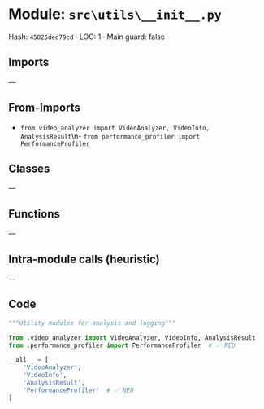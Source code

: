 # Module: `src\utils\__init__.py`
Hash: `45026ded79cd` · LOC: 1 · Main guard: false

## Imports
—

## From-Imports
- `from video_analyzer import VideoAnalyzer, VideoInfo, AnalysisResult`\n- `from performance_profiler import PerformanceProfiler`

## Classes
—

## Functions
—

## Intra-module calls (heuristic)
—

## Code
```python
"""Utility modules for analysis and logging"""

from .video_analyzer import VideoAnalyzer, VideoInfo, AnalysisResult
from .performance_profiler import PerformanceProfiler  # ✅ NEU

__all__ = [
    'VideoAnalyzer',
    'VideoInfo',
    'AnalysisResult',
    'PerformanceProfiler'  # ✅ NEU
]
```
